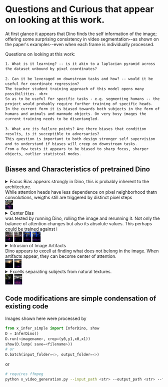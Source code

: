 # Questions and Curious that appear on looking at this work.

At first glance it appears that Dino finds the self information of the image; offering some surprising consistency in video segmentation--as shown on the paper's examples--even when each frame is individually processed.  

Questions on looking at this work:

    1. What is it learning? -- is it akin to a laplacian pyramid across the dataset unbound by pixel coordinates?

    2. Can it be leveraged on downstream tasks and how? -- would it be useful for coordinate regression?
    The teacher student training approach of this model opens many possibilities. <br>
    So as to be useful for specific tasks - e.g. segmenting humans -- the project would probably require further training of specific heads.
    In the current form it is biased towards both subjects in the form of humans and animals and manmade objects. On very busy images the current training needs to be disentangled. 

    3. What are its failure points? Are there biases that condition results, is it succeptible to adversaries?
    This question is important to both design stronger self supervision and to understand if biases will creep on downstream tasks. 
    From a few tests it appears to be biased to sharp focus, sharper objects, outlier statistcal modes.

## Biases and Characteristics of pretrained Dino

<details>
  <summary>  Focus Bias appears strongly in Dino, this is probably inherent to the architecture. <br> While attention heads have less dependence on pixel neighborhood thatn convolutions, weigths still are triggered by distinct pixel steps <br>
    <img width="5%" src=".github/bangladesh_factory_attn.jpg"/> </summary>

  <div align="center">
<td> <img width="50%" src=".github/bangladesh_factory_attn.jpg"/> </td>
</div>
</details>

<details>
  <summary> Center Bias<br> was tested by running Dino, rolling the image and rerunning it. Not only the balance of attention changes but also its absolute values. This perhaps could be trained against i<br>
  <img width="5%" src=".github/lava_ori.jpg"/>
  <img width="5%" src=".github/lava_rolled.jpg"/> 
  <img width="5%" src=".github/urgencies_attn.jpg"/> 
  <img width="5%" src=".github/urgencies_roll_attn.jpg"/> 
  
  </summary>
<div align="center">
<table><tr>
<td> <img width="100%" src=".github/lava_ori.jpg"/> </td>
<td> <img width="100%" src=".github/lava_rolled.jpg"/> </td>

<td> <img width="100%" src=".github/urgencies_attn.jpg"/> </td>
<td> <img width="100%" src=".github/urgencies_roll_attn.jpg"/> </td>
</tr></table>
</div>

[Image Source](https://www.theguardian.com/world/gallery/2020/jan/13/lava-gushes-from-taal-volcano-in-philippines-in-pictures#img-8)
</details>

<details>
  <summary> Intrusion of Image Artifacts <br>
  Dino appears to excell at finding what does not belong in the image. When artifacts appear, they can become center of attention.<br>
  <img width="5%" src=".github/sunset.jpg"/> <img width="4.55%" src=".github/sunset_crop.jpg"/>
  </summary>

<div align="center">
<table><tr>
<td> <img width="100%"  src=".github/sunset.jpg"/> </td>
<td> <img width="91%"  src=".github/sunset_crop.jpg"/> </td>
</tr></table>
</div>
</details>


<details>
    <summary> Excells separating subjects from natural textures. <br>
     <img width="5%" src=".github/subjects_nature.jpg">
     <img width="5%" src=".github/bourse_europeene.jpg">
     </summary>

<div align="center">
<table><tr>
<td> <img width="90%"  src=".github/subjects_nature.jpg"> </td>
<td> <img width="100%"  src=".github/bourse_europeene.jpg"/> </td>
</tr></table>
</div>

</details>


## Code modifications are simple condensation of existing code
Images shown here were processed by
```python
from x_infer_simple import InferDino, show
D = InferDino() 
D.run(<imagename>, crop=(y0,y1,x0,x1))
show(D.lump( save=<filename>))
# or
D.batch(input_folder=<>, output_folder=<>)
```
or
```bash
# requires ffmpeg
python x_video_generation.py --input_path <str> --output_path <str> --frames <int_start int_end> --as_video 1 --crop <ints y0 y1 x0 x1>
```
